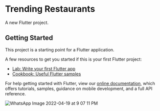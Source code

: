 # Trending Restaurants

A new Flutter project.

## Getting Started

This project is a starting point for a Flutter application.

A few resources to get you started if this is your first Flutter project:

- [Lab: Write your first Flutter app](https://flutter.dev/docs/get-started/codelab)
- [Cookbook: Useful Flutter samples](https://flutter.dev/docs/cookbook)

For help getting started with Flutter, view our
[online documentation](https://flutter.dev/docs), which offers tutorials,
samples, guidance on mobile development, and a full API reference.

![WhatsApp Image 2022-04-19 at 9 07 11 PM](https://user-images.githubusercontent.com/42186759/183292753-0a72ddb0-5d5a-4505-94b8-2f2cdbc77eab.jpeg)
